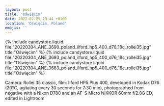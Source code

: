 ```yaml
---
layout: post
title: 'Oświęcim'
date: 2022-02-25 23:44 +0100
location: 'Oświęcim, Poland'
emojis: ''
---
```


{% include candystore.liquid file:"20220304_ANE_3690_poland_ilford_hp5_400_d76_18c_rollei35.jpg" title:"Oświęcim" %}
{% include candystore.liquid file:"20220304_ANE_3693_poland_ilford_hp5_400_d76_18c_rollei35.jpg" title:"Oświęcim" %}
{% include candystore.liquid file:"20220304_ANE_3683_poland_ilford_hp5_400_d76_18c_rollei35.jpg" title:"Oświęcim" %}

Camera: Rollei 35 classic, film: Ilford HP5 Plus 400, developed in Kodak D76 (20°C, agitating every 30 seconds for 7:30 min), photographed from negative with a Nikon D780 and an AF-S Micro NIKKOR 60mm f/2.8G ED, edited in Lightroom
